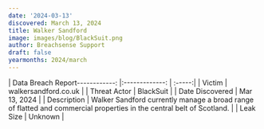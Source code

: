 ```yaml
---
date: '2024-03-13'
discovered: March 13, 2024
title: Walker Sandford
image: images/blog/BlackSuit.png
author: Breachsense Support
draft: false
yearmonths: 2024/march
---
```


| Data Breach Report------------:     |:-------------:    | :-----:|
| Victim      | walkersandford.co.uk      | 
| Threat Actor      | BlackSuit      | 
| Date Discovered      | Mar 13, 2024      | 
| Description      | Walker Sandford currently manage a broad range of flatted and commercial properties in the central belt of Scotland.      | 
| Leak Size      | Unknown      | 

